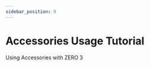 ```yaml
---
sidebar_position: 9
---
```


# Accessories Usage Tutorial

Using Accessories with ZERO 3

<DocCardList />
